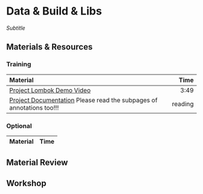 # Data & Build & Libs
*Subtitle*

## Materials & Resources

### Training
| Material | Time |
|:-------- |-----:|
|[Project Lombok Demo Video](https://projectlombok.org/)|3:49|
|[Project Documentation](https://projectlombok.org/features/index.html) Please read the subpages of annotations too!!! | reading |


### Optional
| Material | Time |
|:-------- |-----:|

## Material Review
      
## Workshop
